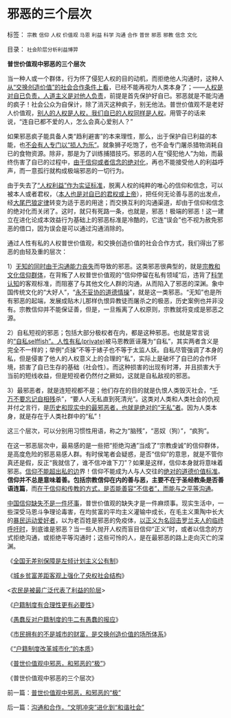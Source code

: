# 邪恶的三个层次

标签： `宗教` `信仰` `人权` `价值观` `马恩` `利益` `科学` `沟通` `合作` `普世` `邪恶` `邪教` `信念` `文化` 

目录： `社会阶层分析利益博羿`

**普世价值观中邪恶的三个层次**

当一种人或一个群体，行为怀了侵犯人权的目的动机，而拒绝他人沟通时，这种人[从“交换创造价值”的社会合作条件上看](../../../2010/1/29/为什么诚信守约是普适价值观的公平标准.md)，已经不能再视为人类本身了；——[人权是对自已负责，人道主义是对他人负责](../../../2009/10/29/人道不是人权；人道主义和低人权社会的关系.md)，前提是首先保护好自已。邪恶就是不能沟通的疯子！社会公众为自保计，除了消灭这种疯子，别无他法。普世价值观不是老好人价值观，[别人的人权是人权，我们自已的人权同样是人权](../../../2009/11/12/别人的人权也是人权.md)。用管子的话来说，“连自已都不爱的人，怎么会真心爱别人？”

如果邪恶疯子能具备人类“趋利避害”的本来理性，那么，出于保护自已利益的本能，也[不会有人专门以“损人为乐”](../../../2009/12/31/天人合一！中国历史上从来没有出现过的人间天堂！.md)。就象狮子吃饱了，也不会专门屠杀猎物消耗自已的食物资源。除非，那是为了训练捕猎技巧。邪恶的人在“侵犯他人”为始，而最终伤害了自已的过程中，[由于信仰或者信念的绝对化](http://darthvad.blog.sohu.com/112211203.html)，再也不能接受他人的利益呼声，而一意孤行就构成极端邪恶的一切行为。

由于失去了[“人权利益”作为实证标准](http://blog.sina.com.cn/s/blog_5563a64d0100f8ud.html)，脱离人权的纯粹的唯心的信仰和信念，可以被本人或者君权，（[本人也是对自已的君权或上帝](../../../2009/6/25/My&nbsp;God!我的上帝！绝对的真理存在吗？.md)），把任何无论善与恶的出发点，经[大尾巴狼定律](../../../2009/11/18/绝对的真理之大尾巴狼定律.md)转变为适于恶的用途；而交换互利的沟通渠道，却由于信仰和信念的绝对化而关闭了。这时，就只有死路一条，也就是，邪恶！极端的邪恶！这一建立在进化论成本效益行为基础上的邪恶标准是冷酷的，它连“误会”也不视为赦免邪恶的借口，因为误会是可以通过沟通消除的。

通过人性有私的人权普世价值观，和交换创造价值的社会合作方式，我们得出了邪恶的由轻及重的层次：

1）[无知的同时由于沟通能力丧失](../../../2009/12/17/为什么科学不是信仰？为什么普价就是科学的发展观.md)而导致的邪恶。这类邪恶很典型的，就是[宗教和文化信仰群体](../../../2009/6/17/人权是任何信仰须共同表述的价值观.md)，在背叛了人权普世价值观的“信仰停留在私有领域”后，违背了[科学认知](../../../2009/6/19/科学认知是唯心信仰和唯物主义共存条件.md)的客观标准，而阻塞了与其他文化人群的沟通，从而陷入了邪恶的深渊。象中国传统文化的“大好人”，“[永不妥协的道德情操](../../../2009/3/27/所谓“永不妥协”的美德就是极端的自私及愚蠢.md)”，就是这一类邪恶。“无知”也是所有邪恶的起端，发展成贴木儿那样仇恨异教徒而屠杀之的极恶，历史案例也并非没有。宗教信仰并不能保证善，但是，一旦叛离了人权原则，宗教就将变成是邪恶之源。

2）自私短视的邪恶；包括大部分极权者在内，都是这种邪恶。也就是常言说的[“自私selffish”。人性有私(private)](../../../2009/3/26/人性本私！无私与自私是同义词.md)被马恩教匪诬蔑为“自私”，其实两者含义是完全不一样的；举例“贞操”不等于婊子也不等于太监人妖。自私尽管强调了本身的私，但是侵害了他人的人权意义上的合理的“私”，实际上是破坏了自已的合作环境，损害了自已生存的基础（社会性）。而这种损害的出现有时滞，并且损害大于当前的短线收益，但是短视者仍然付之厥如，这就是自私敌视的邪恶。

3）最邪恶者，就是连短视都不是；他们存在的目的就是仇恨人类毁灭社会，“[千万不要忘记自相残](http://darthvad.blog.sohu.com/130312127.html)杀”，“要人人无私直到死清光”。这类对人类和人类社会的仇视并付之言行，是[历史和现实中的最邪恶者，也就是绝对的“无私”者](../../../2008/6/3/道德啊，世间邪恶，均以汝为名！.md)。因为人类本身，就是存在于人类社群中的“私”！



这三个层次，可以分别用习惯性用语，称之为“脑残”，“恶奴（狗）”，“疯狗”。



在这一邪恶层次中，最易感的是一些把“拒绝沟通”当成了“宗教虔诚”的信仰群体，是高度危险的邪恶易感人群。有时侯笔者会疑惑，是否“信仰”的意思，就是不管你真还是假，反正“我就信了，谁不信冲谁下刀”？如果是这样，信仰本身就将意味着邪恶。[信仰不能超出私的边](../../../2009/11/27/个人信仰请止于个人“私”之边界.md)界！信仰不能成为人与人交往的[绝对的道德价值标准](http://darthvad.blog.sohu.com/112211203.html)。**信仰并不总是意味着善。包括宗教信仰在内的善与恶，主要不在于圣经教条是否善语连篇**，而[在于信仰和传教的方式，是否能善容“不信者”，而能与之平等沟通](../../../2010/1/11/自由信念有机会成为邪教吗.md)。

[中国信仰缺失不是一件坏事](../../../2009/4/11/大学无书：中国信仰缺失是一个伪命题.md)，普世价值观的缺失才是一件麻烦事。现实生活中，一些深受马恩斗争理论毒害，在均贫富的平均主义灌输中成长，在毛主义熏陶中长大的[暴民运动爱好者](../../../2009/2/27/暴民运动不是社会革命.md)，以为老百姓是邪恶的免疫体，[以正义为名回击罗兰夫人的临终呼吁时](http://darthvad.blog.sohu.com/136672979.html)，到底谁是邪恶？当一些人抛开人权而盲目信仰“正义”时，或者以信念的方式拒绝沟通，或拒绝平等沟通时；这些可怜的人，是在最邪恶的路上走向灭亡的深渊。

《[全国无差别保障是左倾计划主义公有制](../../../2009/9/7/全国无差别保障是注定失败的左倾计划经济公有制.md)》

《[城乡贫富差距客观上强化了央权社会结构](../../../2009/9/8/城乡贫富差距客观上强化了央权社会结构.md)》

<[农民是被最广泛代表了利益的阶层](../../../2009/9/8/农村也是等级社会.md)>

《[户籍制度有合理性更有必要性](../../../2009/9/29/户籍制度的合理性和必要性专题讨论目录.md)》

《[愚蠢反对户籍制度的牛二有愚蠢的报应](../../../2010/1/27/愚蠢的人自然有愚蠢的报应.md)》

《[市民拥有的不是城市的财富，是交换创造价值的场所体系](../../../2010/1/29/市民拥有的不是城市的财富，是交换创造价值的场所体系.md)》

《[“户籍制度改革城市化”的本质](../../../2010/1/29/“户籍制度改革城市化”的本质是浩劫.md)》

《[普世价值观中邪恶，和邪恶的“极”](../../../2010/1/30/普世价值观中邪恶，和邪恶的“极”.md)》

《普世价值观中邪恶的三个层次》



前一篇：[普世价值观中邪恶，和邪恶的“极”](../../../2010/1/30/普世价值观中邪恶，和邪恶的“极”.md)

后一篇：[沟通和合作，“文明冲突”进化到“和谐社会”](../../../2010/1/31/沟通和合作，“文明冲突”进化到“和谐社会”.md)